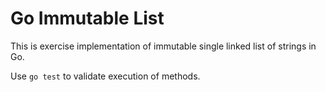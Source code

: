 # Go Immutable List

This is exercise implementation of immutable single linked list of strings in Go.

Use `go test` to validate execution of methods.
